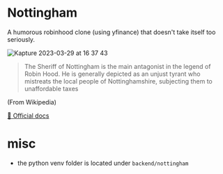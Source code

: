 # Nottingham

A humorous robinhood clone (using yfinance) that doesn't take itself too seriously.

![Kapture 2023-03-29 at 16 37 43](https://user-images.githubusercontent.com/10789158/228691383-5038da03-9762-451c-b4d5-9a6bdfb707fd.gif)


> The Sheriff of Nottingham is the main antagonist in the legend of Robin Hood. He is generally depicted as an unjust tyrant who mistreats the local people of Nottinghamshire, subjecting them to unaffordable taxes

(From Wikipedia)

[📝 Official docs](https://aki-internal.notion.site/Nottingham-a-SellScaleHood-Clone-150ceafb24e4463fb784be22e9a27f57)

# misc
* the python venv folder is located under `backend/nottingham`
